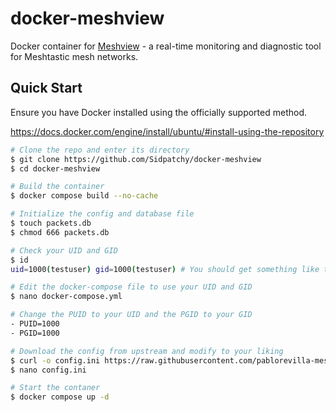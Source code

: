 # docker-meshview

Docker container for [Meshview](https://github.com/pablorevilla-meshtastic/meshview) - a real-time monitoring and diagnostic tool for Meshtastic mesh networks.

## Quick Start
Ensure you have Docker installed using the officially supported method.

https://docs.docker.com/engine/install/ubuntu/#install-using-the-repository

```bash
# Clone the repo and enter its directory
$ git clone https://github.com/Sidpatchy/docker-meshview
$ cd docker-meshview

# Build the container
$ docker compose build --no-cache

# Initialize the config and database file
$ touch packets.db
$ chmod 666 packets.db

# Check your UID and GID
$ id
uid=1000(testuser) gid=1000(testuser) # You should get something like this

# Edit the docker-compose file to use your UID and GID
$ nano docker-compose.yml

# Change the PUID to your UID and the PGID to your GID
- PUID=1000
- PGID=1000

# Download the config from upstream and modify to your liking
$ curl -o config.ini https://raw.githubusercontent.com/pablorevilla-meshtastic/meshview/refs/heads/master/sample.config.ini
$ nano config.ini

# Start the contaner
$ docker compose up -d
```
